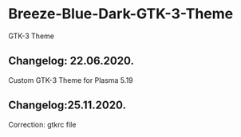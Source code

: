 # Breeze-Blue-Dark-GTK-3-Theme
GTK-3 Theme

Changelog: 22.06.2020.
----------------------

Custom GTK-3 Theme for Plasma 5.19

Changelog:25.11.2020.
----------------------


Correction: gtkrc file
